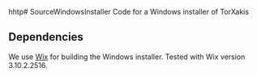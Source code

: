 hhtp# SourceWindowsInstaller
Code for a Windows installer of TorXakis

## Dependencies
We use [Wix](http://wixtoolset.org) for building the Windows installer.
Tested with Wix version 3.10.2.2516.

